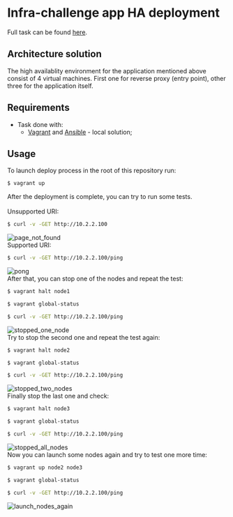 # Infra-challenge app HA deployment

Full task can be found [here](https://gitlab.com/salamachinas/infra-challenge/-/blob/master/README.md).

## Architecture solution
The high availablity environment for the application mentioned above consist of 4 virtual machines. First one for reverse proxy (entry point), other three for the application itself.

## Requirements
* Task done with:
  - [Vagrant](https://www.vagrantup.com) and [Ansible](https://www.ansible.com) - local solution;

## Usage
To launch deploy process in the root of this repository run:
```sh
$ vagrant up
```
After the deployment is complete, you can try to run some tests.
<br/><br/>Unsupported URI:
```sh
$ curl -v -GET http://10.2.2.100
```
![page_not_found](https://user-images.githubusercontent.com/63558838/114095840-98d56300-98c6-11eb-8c3e-88b87dcbfb82.png)<br/>
Supported URI:
```sh
$ curl -v -GET http://10.2.2.100/ping
```
![pong](https://user-images.githubusercontent.com/63558838/114095847-9b37bd00-98c6-11eb-93f0-e38f1b43966f.png)<br/>
After that, you can stop one of the nodes and repeat the test:
```sh
$ vagrant halt node1

$ vagrant global-status

$ curl -v -GET http://10.2.2.100/ping
```
![stopped_one_node](https://user-images.githubusercontent.com/63558838/114095852-9d018080-98c6-11eb-8593-51ba709e3727.png)<br/>
Try to stop the second one and repeat the test again:
```sh
$ vagrant halt node2

$ vagrant global-status

$ curl -v -GET http://10.2.2.100/ping
```
![stopped_two_nodes](https://user-images.githubusercontent.com/63558838/114095858-9ecb4400-98c6-11eb-91da-4b1a53b3be39.png)<br/>
Finally stop the last one and check:
```sh
$ vagrant halt node3

$ vagrant global-status

$ curl -v -GET http://10.2.2.100/ping
```
![stopped_all_nodes](https://user-images.githubusercontent.com/63558838/114095864-a12d9e00-98c6-11eb-84c1-9927089d3395.png)<br/>
Now you can launch some nodes again and try to test one more time:
```sh
$ vagrant up node2 node3

$ vagrant global-status

$ curl -v -GET http://10.2.2.100/ping
```
![launch_nodes_again](https://user-images.githubusercontent.com/63558838/114095867-a25ecb00-98c6-11eb-80fd-aa71470fbeb1.png)
